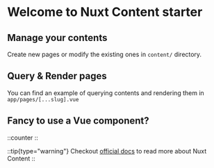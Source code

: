 # Welcome to Nuxt Content starter

## Manage your contents

Create new pages or modify the existing ones in `content/` directory.

## Query & Render pages

You can find an example of querying contents and rendering them in `app/pages/[...slug].vue`

## Fancy to use a Vue component?

::counter
::

::tip{type="warning"}
Checkout [official docs][docs] to read more about Nuxt Content
::

[docs]: https://content3.nuxt.dev
